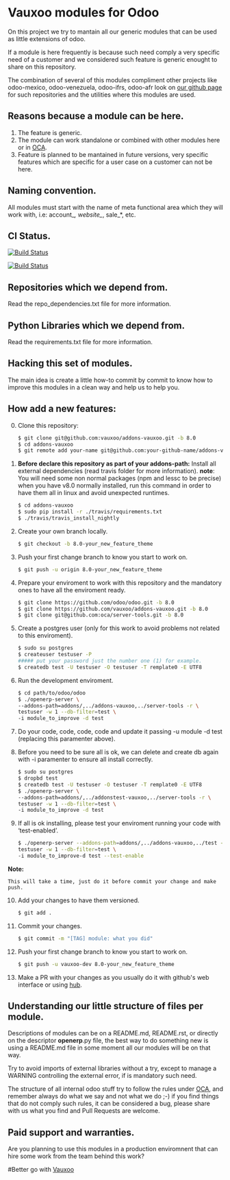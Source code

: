 Vauxoo modules for Odoo
===

On this project we try to mantain all our generic modules that can be used as
little extensions of odoo.

If a module is here frequently is because such need comply a very specific need
of a customer and we considered such feature is generic enought to share on
this repository.

The combination of several of this modules compliment other projects like
odoo-mexico, odoo-venezuela, odoo-ifrs, odoo-afr look on [our github
page](https://github.com/Vauxoo) for such repositories and the utilities where
this modules are used.

Reasons because a module can be here.
---

1. The feature is generic.
2. The module can work standalone or combined with other modules here or in [OCA](https://github.com/OCA).
3. Feature is planned to be mantained in future versions, very specific
   features which are specific for a user case on a customer can not be here.

Naming convention.
---

All modules must start with the name of meta functional area which they will work with, i.e: account_*, website_*, sale_*, etc.

CI Status.
---

[![Build Status](http://runbot.odoo.com/logo.png)](http://runbot.vauxoo.com/runbot/)

[![Build Status](https://magnum.travis-ci.com/Vauxoo/addons-vauxoo.svg?token=VAty1EWicYm2yKQxZptp&branch=8.0)](https://magnum.travis-ci.com/Vauxoo/addons-vauxoo)


Repositories which we depend from.
---

Read the repo_dependencies.txt file for more information.

Python Libraries which we depend from.
---

Read the requirements.txt file for more information.

Hacking this set of modules.
---

The main idea is create a little how-to commit by commit to know how to improve this modules in a clean way and help us to help you.

How add a new features:
---

0. Clone this repository:

    ```bash
    $ git clone git@github.com:vauxoo/addons-vauxoo.git -b 8.0
    $ cd addons-vauxoo
    $ git remote add your-name git@github.com:your-github-name/addons-vauxoo.git # << to push your changes
    ```

1. **Before declare this repository as part of your addons-path:** Install all external dependencies (read travis folder for more information).
**note**: You will need some non normal packages (npm and lessc to be precise) when you have v8.0 normally installed,
run this command in order to have them all in linux and avoid unexpected runtimes.

    ```bash
    $ cd addons-vauxoo
    $ sudo pip install -r ./travis/requirements.txt
    $ ./travis/travis_install_nightly
    ```

2. Create your own branch locally.

    ```bash
    $ git checkout -b 8.0-your_new_feature_theme
    ```

3. Push your first change branch to know you start to work on.

    ```bash
    $ git push -u origin 8.0-your_new_feature_theme
    ```

4. Prepare your enviroment to work with this repository and the mandatory ones to have all the enviroment ready.

    ```bash
    $ git clone https://github.com/odoo/odoo.git -b 8.0
    $ git clone https://github.com/vauxoo/addons-vauxoo.git -b 8.0
    $ git clone git@github.com:oca/server-tools.git -b 8.0
    ```

5. Create a postgres user (only for this work to avoid problems not related to this enviroment).

    ```bash
    $ sudo su postgres
    $ createuser testuser -P
    ##### put your password just the number one (1) for example.
    $ createdb test -U testuser -O testuser -T remplate0 -E UTF8
    ```

6. Run the development enviroment.

    ```bash
    $ cd path/to/odoo/odoo
    $ ./openerp-server \
    --addons-path=addons/,../addons-vauxoo,../server-tools -r \
    testuser -w 1 --db-filter=test \
    -i module_to_improve -d test
    ```

7. Do your code, code, code, code and update it passing -u module -d test (replacing this paramenter above).

8. Before you need to be sure all is ok, we can delete and create db again with -i
   paramenter to ensure all install correctly.

    ```bash
    $ sudo su postgres
    $ dropbd test
    $ createdb test -U testuser -O testuser -T remplate0 -E UTF8
    $ ./openerp-server \
    --addons-path=addons/,../addonstest-vauxoo,../server-tools -r \
    testuser -w 1 --db-filter=test \
    -i module_to_improve -d test
    ```

9. If all is ok installing, please test your enviroment running your code with ‘test-enabled’.

    ```bash
    $ ./openerp-server --addons-path=addons/,../addons-vauxoo,../test -r \
    testuser -w 1 --db-filter=test \
    -i module_to_improve-d test --test-enable
    ```

**Note:**

    This will take a time, just do it before commit your change and make push.

10. Add your changes to have them versioned.

    ```bash
    $ git add .
    ```

11. Commit your changes.

    ```bash
    $ git commit -m "[TAG] module: what you did"
    ```

12. Push your first change branch to know you start to work on.

    ```bash
    $ git push -u vauxoo-dev 8.0-your_new_feature_theme
    ```

13. Make a PR with your changes as you usually do it with github's web interface or using [hub](https://github.com/github/hub).

Understanding our little structure of files per module.
---

Descriptions of modules can be on a README.md, README.rst, or directly on the descriptor __openerp__.py file,
the best way to do something new is using a README.md file in some moment all our modules will be on that way.

Try to avoid imports of external libraries without a try, except to manage a WARNING controlling the external error,
if is mandatory such need.

The structure of all internal odoo stuff try to follow the rules under [OCA](http://odoo-community.org),
and remember always do what we say and not what we do ;-) if you find things that do not comply such rules,
it can be considered a bug, please share with us what you find and Pull Requests are welcome.

Paid support and warranties.
---

Are you planning to use this modules in a production enviromnent that can hire some work from the team behind this work?

#Better go with [Vauxoo](http://vauxoo.com)
